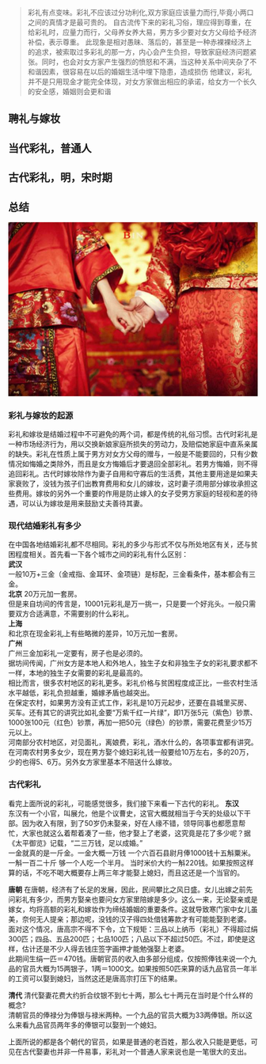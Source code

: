 
>彩礼有点变味。彩礼不应该过分功利化,双方家庭应该量力而行,毕竟小两口之间的真情才是最可贵的。
>自古流传下来的彩礼习俗，理应得到尊重，在给彩礼时，应量力而行，父母养女养大易，男方多少要对女方父母给予经济补偿，表示尊重。
>此现象是相对愚昧、落后的，甚至是一种赤裸裸经济上的追求，被索取过多彩礼的那一方，内心会产生负担，导致家庭经济问题紧张。同时，也会对女方家产生强烈的愤怒和不满，当这种关系中间夹杂了不和谐因素，很容易在以后的婚姻生活中埋下隐患，造成损伤
他建议，彩礼并不是只用现金才能完全体现，对女方家做出相应的承诺，给女方一个长久的安全感，婚姻则会更和谐


## 聘礼与嫁妆

## 当代彩礼，普通人

## 古代彩礼，明，宋时期

## 总结

![](imgs/47-1F619130A1.png)
### 彩礼与嫁妆的起源
彩礼和嫁妆是结婚过程中不可避免的两个词，都是传统的礼俗习惯。古代时彩礼是一种市场经济行为，用以交换新娘家庭所损失的劳动力，及赔偿她家庭中直系亲属的缺失。彩礼在性质上属于男方对女方父母的赠与，一般是不能要回的，只有少数情况如悔婚之类除外，而且是女方悔婚后才要退回全部彩礼。若男方悔婚，则不得追回彩礼。古代时嫁妆除作为妻子自用和守寡后的生活费，其他主要用途是如果夫家衰败了，没钱为孩子们出教育费用和女儿的嫁妆，这时妻子须用部分嫁妆承担这些费用。嫁妆的另外一个重要的作用是防止嫁入的女子受男方家庭的轻视和差的待遇，可以认为嫁妆是用来鼓励丈夫善待其妻。    

### 现代结婚彩礼有多少
在中国各地结婚彩礼都不尽相同。彩礼的多少与形式不仅与所处地区有关，还与贫困程度相关。首先看一下各个城市之间的彩礼有什么区别：      
**武汉**        
一般10万+三金（金戒指、金耳环、金项链）是标配，三金看条件，基本都会有三金。      
**北京**
20万元加一套房。       
但是来自坊间的传言是，10001元彩礼是万一挑一，只是要一个好兆头。一般只需要双方合适满意，不需要别的什么彩礼。    
**上海**          
和北京在现金彩礼上有些略微的差异，10万元加一套房。  
**广州**  
广州三金加彩礼一定要有，房子也是必须的。    
据坊间传闻，广州女方是本地人和外地人，独生子女和非独生子女的彩礼要求都不一样，本地的独生子女需要的彩礼是最高的。    
相比而言，很多农村地区的彩礼更多。彩礼价格与贫困程度成正比，一些农村生活水平越低，彩礼负担越重，婚嫁矛盾也越突出。      
在保定农村，如果男方没有正式工作，彩礼是10万元起步，还要在县城里买房、买车。还有其它的讲究比如礼金要“万紫千红一片绿”，即1万张5元（紫色）钞票、1000张100元（红色）钞票，再加一把50元（绿色）的钞票，需要花费至少15万元以上。      
河南部分农村地区，对见面礼，离娘费，彩礼，酒水什么的，各项事宜都有讲究。在河南农村男多女少，现在男方娶个媳妇彩礼钱一般要给10万左右，多的20万，少的也得5、6万。另外女方家里基本不陪送什么嫁妆。

### 古代彩礼
看完上面所说的彩礼，可能感觉很多，我们接下来看一下古代的彩礼。
**东汉**      
东汉有一个小官，叫展允，他是个议曹史，这官大概就相当于今天的处级以下干部。因为收入有限，到了50岁仍未娶亲，好在人缘不错，领导同事也都愿意帮忙，大家也就这么着帮着凑了一些，他才娶上了老婆，这究竟是花了多少呢？据《太平御览》记载，“二三万钱，足以成婚。”      
一金就真的是一斤金。一金大概一万钱 一个六百石县尉月俸1000钱十五斛粟米。一斛一百二十斤 够一个人吃一个半月。 当时米价大约一斛220钱。如果按照这样算的话，不吃不喝大概要存上两三年才能娶上媳妇，而且这还是一个当官的。      

**唐朝**
在唐朝，经济有了长足的发展，因此，民间攀比之风日盛。女儿出嫁之前先问彩礼有多少，而男方娶亲也要问女方家里陪嫁是多少。这么一来，无论娶亲或是嫁女，均将高额的彩礼和嫁妆作为缔结婚姻的重要条件。这就导致寒门家中女儿虽美，奈何无人提亲；那边呢，没钱的汉子得四处借钱筹款才有可能能娶到老婆。    
面对这个情况，唐高宗不得不下令，立下规矩：三品以上纳币（彩礼）不得超过绢300匹；四品、五品200匹；七品100匹；八品以下不超过50匹。不过，即使是这样，估计还是不少人得去钱庄签字画押才能勉强娶上老婆。   
此期间生绢一匹＝470钱。唐朝官员的收入由多部分组成，仅按照俸钱来说一个九品的官员大概为15两银子，1两＝1000文。如果按照50匹来算的话九品官员一年半的工资可以娶到媳妇，当然这还是唐高宗打压下的结果。

**清代**
清代娶妻花费大约折合纹银不到七十两，那么七十两元在当时是个什么样的概念?    
清朝官员的俸禄分为俸银与禄米两种。一个九品的官员大概为33两俸银。所以这么来看九品官员两年多的俸银可以娶到一个媳妇。

上面所说的都是各个朝代的官员，如果是普通的老百姓，那么收入只能是更低，可见在古代娶妻也并非一件易事，彩礼对一个普通人家来说也是一笔很大的支出。









